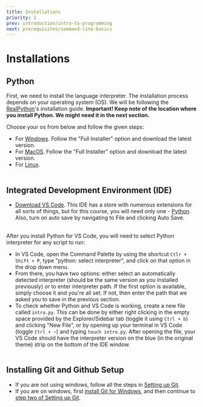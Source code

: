 ```yaml
---
title: Installations
priority: 1
prev: introduction/intro-to-programming
next: prerequisites/command-line-basics
---
```


# Installations

## Python

First, we need to install the language interpreter. The installation process depends on your operating system (OS). We will be following the [RealPython](https://realpython.com)'s installation guide. <b>Important! Keep note of the location where you install Python. We might need it in the next section.</b>

Choose your os from below and follow the given steps:

- For [Windows](https://realpython.com/installing-python/#how-to-install-python-on-windows). Follow the "Full Installer" option and download the latest version.
- For [MacOS](https://realpython.com/installing-python/#how-to-install-python-on-macos). Follow the "Full Installer" option and download the latest version.
- For [Linux](https://realpython.com/installing-python/#how-to-install-python-on-linux).
  <br><br>

## Integrated Development Environment (IDE)

- [Download VS Code](https://code.visualstudio.com/). This IDE has a store with numerous extensions for all sorts of things, but for this course, you will need only one - [Python](https://marketplace.visualstudio.com/items?itemName=ms-python.python). Also, turn on auto save by navigating to File and clicking Auto Save.
  <br><br>

After you install Python for VS Code, you will need to select Python interpreter for any script to run:

- In VS Code, open the Command Palette by using the shortcut `Ctlr + Shift + P`, type "python: select interpreter", and click on that option in the drop down menu.
- From there, you have two options: either select an automatically detected interpreter (should be the same version as you installed previously) or to enter interpreter path. If the first option is available, simply choose it and you're all set. If not, then enter the path that we asked you to save in the previous section.
- To check whether Python and VS Code is working, create a new file called `intro.py`. This can be done by either right clicking in the empty space provided by the Explorer/Sidebar tab (toggle it using `Ctrl + b`) and clicking "New File", or by opening up your terminal in VS Code (toggle `Ctrl + ~`) and typing `touch intro.py`. After opening the file, your VS Code should have the interpreter version on the blue (in the original theme) strip on the bottom of the IDE window.
  <br><br>

## Installing Git and Github Setup

- If you are not using windows, follow all the steps in [Setting up Git](https://www.theodinproject.com/lessons/foundations-setting-up-git).
- If you are on windows, first [install Git for Windows](https://www.simplilearn.com/tutorials/git-tutorial/git-installation-on-windows), and then continue to [step two of Setting up Git](https://www.theodinproject.com/lessons/foundations-setting-up-git#step-2-configure-git-and-github).
